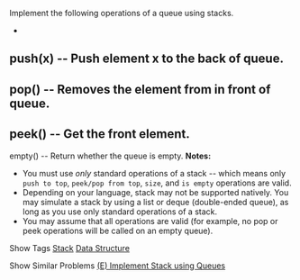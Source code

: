 Implement the following operations of a queue using stacks.

-  push(x) -- Push element x to the back of queue.
-  pop() -- Removes the element from in front of queue.
-  peek() -- Get the front element.
-  empty() -- Return whether the queue is empty.
**Notes:**  

- You must use _only_ standard operations of a stack -- which means only `push to top`, `peek/pop from top`, `size`, and `is empty` operations are valid.
- Depending on your language, stack may not be supported natively. You may simulate a stack by using a list or deque (double-ended queue), as long as you use only standard operations of a stack.
- You may assume that all operations are valid (for example, no pop or peek operations will be called on an empty queue).

Show Tags
 [Stack](/tag/stack/) [Data Structure](/tag/data-structure/)

Show Similar Problems
 [(E) Implement Stack using Queues](/problems/implement-stack-using-queues/)

